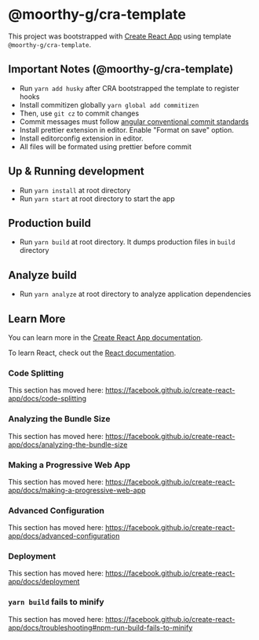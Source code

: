 # @moorthy-g/cra-template

This project was bootstrapped with [Create React App](https://github.com/facebook/create-react-app) using template `@moorthy-g/cra-template`.

## Important Notes (@moorthy-g/cra-template)

- Run `yarn add husky` after CRA bootstrapped the template to register hooks
- Install commitizen globally `yarn global add commitizen`
- Then, use `git cz` to commit changes
- Commit messages must follow [angular conventional commit
  standards](https://github.com/conventional-changelog/commitlint)
- Install prettier extension in editor. Enable "Format on save" option.
- Install editorconfig extension in editor.
- All files will be formated using prettier before commit

## Up & Running development

- Run `yarn install` at root directory
- Run `yarn start` at root directory to start the app

## Production build

- Run `yarn build` at root directory. It dumps production files in `build` directory

## Analyze build

- Run `yarn analyze` at root directory to analyze application dependencies

## Learn More

You can learn more in the [Create React App documentation](https://facebook.github.io/create-react-app/docs/getting-started).

To learn React, check out the [React documentation](https://reactjs.org/).

### Code Splitting

This section has moved here: https://facebook.github.io/create-react-app/docs/code-splitting

### Analyzing the Bundle Size

This section has moved here: https://facebook.github.io/create-react-app/docs/analyzing-the-bundle-size

### Making a Progressive Web App

This section has moved here: https://facebook.github.io/create-react-app/docs/making-a-progressive-web-app

### Advanced Configuration

This section has moved here: https://facebook.github.io/create-react-app/docs/advanced-configuration

### Deployment

This section has moved here: https://facebook.github.io/create-react-app/docs/deployment

### `yarn build` fails to minify

This section has moved here: https://facebook.github.io/create-react-app/docs/troubleshooting#npm-run-build-fails-to-minify
